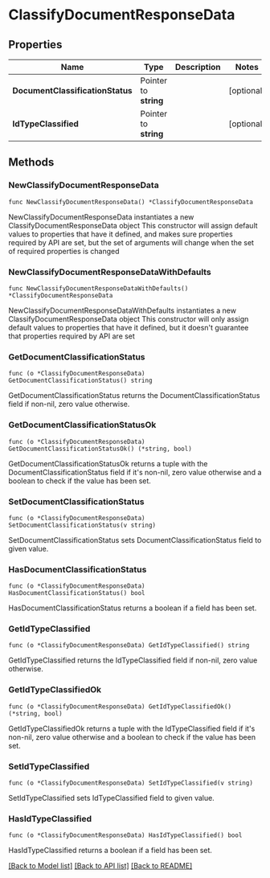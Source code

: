 # ClassifyDocumentResponseData

## Properties

Name | Type | Description | Notes
------------ | ------------- | ------------- | -------------
**DocumentClassificationStatus** | Pointer to **string** |  | [optional] 
**IdTypeClassified** | Pointer to **string** |  | [optional] 

## Methods

### NewClassifyDocumentResponseData

`func NewClassifyDocumentResponseData() *ClassifyDocumentResponseData`

NewClassifyDocumentResponseData instantiates a new ClassifyDocumentResponseData object
This constructor will assign default values to properties that have it defined,
and makes sure properties required by API are set, but the set of arguments
will change when the set of required properties is changed

### NewClassifyDocumentResponseDataWithDefaults

`func NewClassifyDocumentResponseDataWithDefaults() *ClassifyDocumentResponseData`

NewClassifyDocumentResponseDataWithDefaults instantiates a new ClassifyDocumentResponseData object
This constructor will only assign default values to properties that have it defined,
but it doesn't guarantee that properties required by API are set

### GetDocumentClassificationStatus

`func (o *ClassifyDocumentResponseData) GetDocumentClassificationStatus() string`

GetDocumentClassificationStatus returns the DocumentClassificationStatus field if non-nil, zero value otherwise.

### GetDocumentClassificationStatusOk

`func (o *ClassifyDocumentResponseData) GetDocumentClassificationStatusOk() (*string, bool)`

GetDocumentClassificationStatusOk returns a tuple with the DocumentClassificationStatus field if it's non-nil, zero value otherwise
and a boolean to check if the value has been set.

### SetDocumentClassificationStatus

`func (o *ClassifyDocumentResponseData) SetDocumentClassificationStatus(v string)`

SetDocumentClassificationStatus sets DocumentClassificationStatus field to given value.

### HasDocumentClassificationStatus

`func (o *ClassifyDocumentResponseData) HasDocumentClassificationStatus() bool`

HasDocumentClassificationStatus returns a boolean if a field has been set.

### GetIdTypeClassified

`func (o *ClassifyDocumentResponseData) GetIdTypeClassified() string`

GetIdTypeClassified returns the IdTypeClassified field if non-nil, zero value otherwise.

### GetIdTypeClassifiedOk

`func (o *ClassifyDocumentResponseData) GetIdTypeClassifiedOk() (*string, bool)`

GetIdTypeClassifiedOk returns a tuple with the IdTypeClassified field if it's non-nil, zero value otherwise
and a boolean to check if the value has been set.

### SetIdTypeClassified

`func (o *ClassifyDocumentResponseData) SetIdTypeClassified(v string)`

SetIdTypeClassified sets IdTypeClassified field to given value.

### HasIdTypeClassified

`func (o *ClassifyDocumentResponseData) HasIdTypeClassified() bool`

HasIdTypeClassified returns a boolean if a field has been set.


[[Back to Model list]](../README.md#documentation-for-models) [[Back to API list]](../README.md#documentation-for-api-endpoints) [[Back to README]](../README.md)


